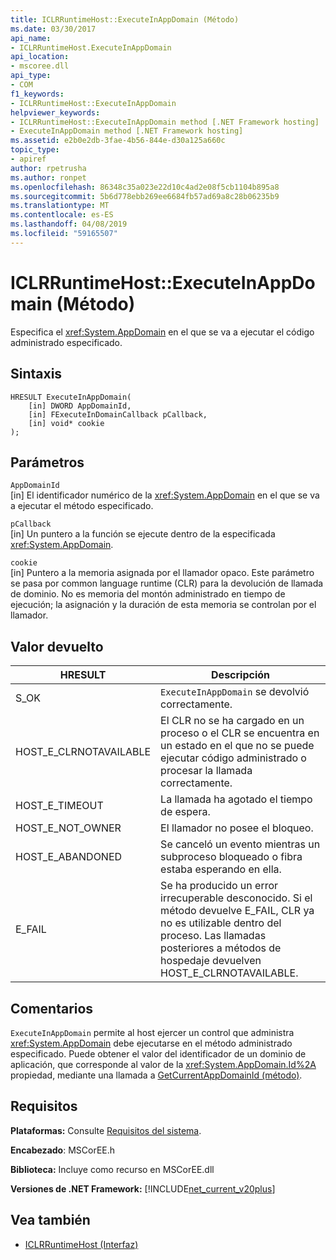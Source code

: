 ```yaml
---
title: ICLRRuntimeHost::ExecuteInAppDomain (Método)
ms.date: 03/30/2017
api_name:
- ICLRRuntimeHost.ExecuteInAppDomain
api_location:
- mscoree.dll
api_type:
- COM
f1_keywords:
- ICLRRuntimeHost::ExecuteInAppDomain
helpviewer_keywords:
- ICLRRuntimeHost::ExecuteInAppDomain method [.NET Framework hosting]
- ExecuteInAppDomain method [.NET Framework hosting]
ms.assetid: e2b0e2db-3fae-4b56-844e-d30a125a660c
topic_type:
- apiref
author: rpetrusha
ms.author: ronpet
ms.openlocfilehash: 86348c35a023e22d10c4ad2e08f5cb1104b895a8
ms.sourcegitcommit: 5b6d778ebb269ee6684fb57ad69a8c28b06235b9
ms.translationtype: MT
ms.contentlocale: es-ES
ms.lasthandoff: 04/08/2019
ms.locfileid: "59165507"
---
```

# <a name="iclrruntimehostexecuteinappdomain-method"></a>ICLRRuntimeHost::ExecuteInAppDomain (Método)
Especifica el <xref:System.AppDomain> en el que se va a ejecutar el código administrado especificado.  
  
## <a name="syntax"></a>Sintaxis  
  
```  
HRESULT ExecuteInAppDomain(  
    [in] DWORD AppDomainId,   
    [in] FExecuteInDomainCallback pCallback,   
    [in] void* cookie  
);  
```  
  
## <a name="parameters"></a>Parámetros  
 `AppDomainId`  
 [in] El identificador numérico de la <xref:System.AppDomain> en el que se va a ejecutar el método especificado.  
  
 `pCallback`  
 [in] Un puntero a la función se ejecute dentro de la especificada <xref:System.AppDomain>.  
  
 `cookie`  
 [in] Puntero a la memoria asignada por el llamador opaco. Este parámetro se pasa por common language runtime (CLR) para la devolución de llamada de dominio. No es memoria del montón administrado en tiempo de ejecución; la asignación y la duración de esta memoria se controlan por el llamador.  
  
## <a name="return-value"></a>Valor devuelto  
  
|HRESULT|Descripción|  
|-------------|-----------------|  
|S_OK|`ExecuteInAppDomain` se devolvió correctamente.|  
|HOST_E_CLRNOTAVAILABLE|El CLR no se ha cargado en un proceso o el CLR se encuentra en un estado en el que no se puede ejecutar código administrado o procesar la llamada correctamente.|  
|HOST_E_TIMEOUT|La llamada ha agotado el tiempo de espera.|  
|HOST_E_NOT_OWNER|El llamador no posee el bloqueo.|  
|HOST_E_ABANDONED|Se canceló un evento mientras un subproceso bloqueado o fibra estaba esperando en ella.|  
|E_FAIL|Se ha producido un error irrecuperable desconocido. Si el método devuelve E_FAIL, CLR ya no es utilizable dentro del proceso. Las llamadas posteriores a métodos de hospedaje devuelven HOST_E_CLRNOTAVAILABLE.|  
  
## <a name="remarks"></a>Comentarios  
 `ExecuteInAppDomain` permite al host ejercer un control que administra <xref:System.AppDomain> debe ejecutarse en el método administrado especificado. Puede obtener el valor del identificador de un dominio de aplicación, que corresponde al valor de la <xref:System.AppDomain.Id%2A> propiedad, mediante una llamada a [GetCurrentAppDomainId (método)](../../../../docs/framework/unmanaged-api/hosting/iclrruntimehost-getcurrentappdomainid-method.md).  
  
## <a name="requirements"></a>Requisitos  
 **Plataformas:** Consulte [Requisitos del sistema](../../../../docs/framework/get-started/system-requirements.md).  
  
 **Encabezado**: MSCorEE.h  
  
 **Biblioteca:** Incluye como recurso en MSCorEE.dll  
  
 **Versiones de .NET Framework:** [!INCLUDE[net_current_v20plus](../../../../includes/net-current-v20plus-md.md)]  
  
## <a name="see-also"></a>Vea también

- [ICLRRuntimeHost (Interfaz)](../../../../docs/framework/unmanaged-api/hosting/iclrruntimehost-interface.md)
